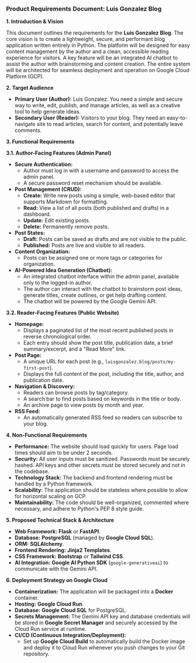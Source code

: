 ### **Product Requirements Document: Luis Gonzalez Blog**

**1. Introduction & Vision**

This document outlines the requirements for the **Luis Gonzalez Blog**. The core vision is to create a lightweight, secure, and performant blog application written entirely in Python. The platform will be designed for easy content management by the author and a clean, accessible reading experience for visitors. A key feature will be an integrated AI chatbot to assist the author with brainstorming and content creation. The entire system will be architected for seamless deployment and operation on Google Cloud Platform (GCP).

**2. Target Audience**

*   **Primary User (Author):** Luis Gonzalez. You need a simple and secure way to write, edit, publish, and manage articles, as well as a creative tool to help generate ideas.
*   **Secondary User (Reader):** Visitors to your blog. They need an easy-to-navigate site to read articles, search for content, and potentially leave comments.

**3. Functional Requirements**

**3.1. Author-Facing Features (Admin Panel)**

*   **Secure Authentication:**
    *   Author must log in with a username and password to access the admin panel.
    *   A secure password reset mechanism should be available.
*   **Post Management (CRUD):**
    *   **Create:** Write new posts using a simple, web-based editor that supports Markdown for formatting.
    *   **Read:** View a list of all posts (both published and drafts) in a dashboard.
    *   **Update:** Edit existing posts.
    *   **Delete:** Permanently remove posts.
*   **Post States:**
    *   **Draft:** Posts can be saved as drafts and are not visible to the public.
    *   **Published:** Posts are live and visible to all readers.
*   **Content Organization:**
    *   Posts can be assigned one or more tags or categories for organization.
*   **AI-Powered Idea Generation (Chatbot):**
    *   An integrated chatbot interface within the admin panel, available only to the logged-in author.
    *   The author can interact with the chatbot to brainstorm post ideas, generate titles, create outlines, or get help drafting content.
    *   The chatbot will be powered by the Google Gemini API.

**3.2. Reader-Facing Features (Public Website)**

*   **Homepage:**
    *   Displays a paginated list of the most recent published posts in reverse chronological order.
    *   Each entry should show the post title, publication date, a brief summary/excerpt, and a "Read More" link.
*   **Post Page:**
    *   A unique URL for each post (e.g., `luisgonzalez.blog/posts/my-first-post`).
    *   Displays the full content of the post, including the title, author, and publication date.
*   **Navigation & Discovery:**
    *   Readers can browse posts by tag/category.
    *   A search bar to find posts based on keywords in the title or body.
    *   An archive page to view posts by month and year.
*   **RSS Feed:**
    *   An automatically generated RSS feed so readers can subscribe to your blog.

**4. Non-Functional Requirements**

*   **Performance:** The website should load quickly for users. Page load times should aim to be under 2 seconds.
*   **Security:** All user inputs must be sanitized. Passwords must be securely hashed. API keys and other secrets must be stored securely and not in the codebase.
*   **Technology Stack:** The backend and frontend rendering must be handled by a Python framework.
*   **Scalability:** The application should be stateless where possible to allow for horizontal scaling on GCP.
*   **Maintainability:** The code should be well-organized, commented where necessary, and adhere to Python's PEP 8 style guide.

**5. Proposed Technical Stack & Architecture**

*   **Web Framework:** **Flask** or **FastAPI**.
*   **Database:** **PostgreSQL** (managed by **Google Cloud SQL**).
*   **ORM:** **SQLAlchemy**.
*   **Frontend Rendering:** **Jinja2 Templates**.
*   **CSS Framework:** **Bootstrap** or **Tailwind CSS**.
*   **AI Integration:** **Google AI Python SDK** (`google-generativeai`) to communicate with the Gemini API.

**6. Deployment Strategy on Google Cloud**

*   **Containerization:** The application will be packaged into a **Docker** container.
*   **Hosting:** **Google Cloud Run**.
*   **Database:** **Google Cloud SQL** for PostgreSQL.
*   **Secrets Management:** The Gemini API key and database credentials will be stored in **Google Secret Manager** and securely accessed by the Cloud Run service at runtime.
*   **CI/CD (Continuous Integration/Deployment):**
    *   Set up **Google Cloud Build** to automatically build the Docker image and deploy it to Cloud Run whenever you push changes to your Git repository.
